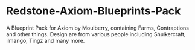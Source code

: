 # Redstone-Axiom-Blueprints-Pack
A Blueprint Pack for Axiom by Moulberry, containing Farms, Contraptions and other things.
Design are from various people including Shulkercraft, ilmango, Tingz and many more.
